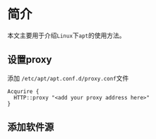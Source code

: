 # 简介

本文主要用于介绍`Linux`下`apt`的使用方法。

## 设置proxy

添加 `/etc/apt/apt.conf.d/proxy.conf`文件

```shell
Acqurire {
  HTTP::proxy "<add your proxy address here>"
}
```
## 添加软件源

